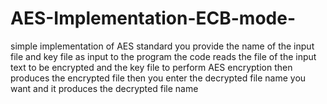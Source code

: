 # AES-Implementation-ECB-mode-
simple implementation of AES standard 
you provide the name of the input file and key file as input to the program
the code reads the file of the input text to be encrypted and the key file to perform AES encryption then produces the encrypted file
then you enter the decrypted file name you want and it produces the decrypted file name
